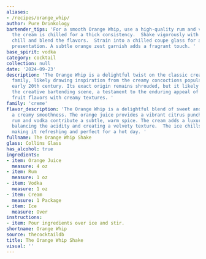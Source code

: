 ```yaml
---
aliases:
- /recipes/orange_whip/
author: Pure Drinkology
bartender_tips: 'For a smooth Orange Whip, use a high-quality rum and vodka.  Ensure
  the cream is chilled for a thick consistency.  Shake vigorously with ice to thoroughly
  chill and blend the flavors.  Strain into a chilled coupe glass for a sophisticated
  presentation. A subtle orange zest garnish adds a fragrant touch. '
base_spirit: vodka
category: cocktail
collection: null
date: '2024-09-23'
description: 'The Orange Whip is a delightful twist on the classic cream-based cocktail
  family, likely drawing inspiration from the creamy concoctions popularized in the
  early 20th century. Its exact origin remains shrouded, but it likely emerged from
  the creative bartending scene, a testament to the enduring appeal of blending tropical
  fruit flavors with creamy textures. '
family: 'creme'
flavor_description: 'The Orange Whip is a delightful blend of sweet and tart, with
  a creamy smoothness. The orange juice provides a vibrant citrus punch, while the
  rum and vodka contribute a subtle, warm spice. The cream adds a luxurious richness,
  balancing the acidity and creating a velvety texture.  The ice chills the cocktail,
  making it refreshing and perfect for a hot day. '
fullname: The Orange Whip Shake
glass: Collins Glass
has_alcohol: true
ingredients:
- item: Orange Juice
  measure: 4 oz
- item: Rum
  measure: 1 oz
- item: Vodka
  measure: 1 oz
- item: Cream
  measure: 1 Package
- item: Ice
  measure: Over
instructions:
- item: Pour ingredients over ice and stir.
shortname: Orange Whip
source: thecocktaildb
title: The Orange Whip Shake
visual: ''
---
```



